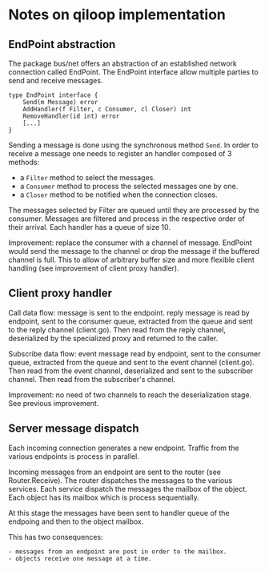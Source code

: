 # Notes on qiloop implementation

## EndPoint abstraction

The package bus/net offers an abstraction of an established network connection
called EndPoint. The EndPoint interface allow multiple parties to send and
receive messages.

    type EndPoint interface {
    	Send(m Message) error
    	AddHandler(f Filter, c Consumer, cl Closer) int
    	RemoveHandler(id int) error
    	[...]
    }

Sending a message is done using the synchronous method `Send`. In order to
receive a message one needs to register an handler composed of 3 methods:

-   a `Filter` method to select the messages.
-   a `Consumer` method to process the selected messages one by one.
-   a `Closer` method to be notified when the connection closes.

The messages selected by Filter are queued until they are processed by the
consumer. Messages are filtered and process in the respective order of their
arrival. Each handler has a queue of size 10.

Improvement: replace the consumer with a channel of message. EndPoint
would send the message to the channel or drop the message if the
buffered channel is full. This to allow of arbitrary buffer size and
more flexible client handling (see improvement of client proxy
handler).

## Client proxy handler

Call data flow: message is sent to the endpoint. reply message is read
by endpoint, sent to the consumer queue, extracted from the queue and
sent to the reply channel (client.go). Then read from the reply
channel, deserialized by the specialized proxy and returned to the
caller.

Subscribe data flow: event message read by endpoint, sent to the
consumer queue, extracted from the queue and sent to the event channel
(client.go). Then read from the event channel, deserialized and sent to
the subscriber channel. Then read from the subscriber's channel.

Improvement: no need of two channels to reach the deserialization
stage. See previous improvement.

## Server message dispatch

Each incoming connection generates a new endpoint. Traffic from the various
endpoints is process in parallel.

Incoming messages from an endpoint are sent to the router (see
Router.Receive). The router dispatches the messages to the various
services. Each service dispatch the messages the mailbox of the
object. Each object has its mailbox which is process sequentially.

At this stage the messages have been sent to handler queue of the
endpoing and then to the object mailbox.

This has two consequences:

    - messages from an endpoint are post in order to the mailbox.
    - objects receive one message at a time.
